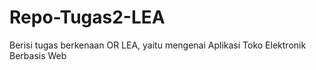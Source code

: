 # Repo-Tugas2-LEA
Berisi tugas berkenaan OR LEA, yaitu mengenai Aplikasi Toko Elektronik Berbasis Web
